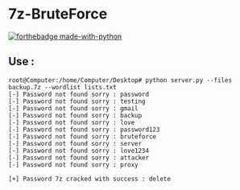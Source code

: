 # 7z-BruteForce

[![forthebadge made-with-python](http://ForTheBadge.com/images/badges/made-with-python.svg)](https://www.python.org/)

Use :
----
    root@Computer:/home/Computer/Desktop# python server.py --files backup.7z --wordlist lists.txt
    [-] Password not found sorry : password
    [-] Password not found sorry : testing
    [-] Password not found sorry : gmail
    [-] Password not found sorry : backup
    [-] Password not found sorry : love
    [-] Password not found sorry : password123
    [-] Password not found sorry : bruteforce
    [-] Password not found sorry : server
    [-] Password not found sorry : love1234
    [-] Password not found sorry : attacker
    [-] Password not found sorry : proxy

    [+] Password 7z cracked with success : delete
